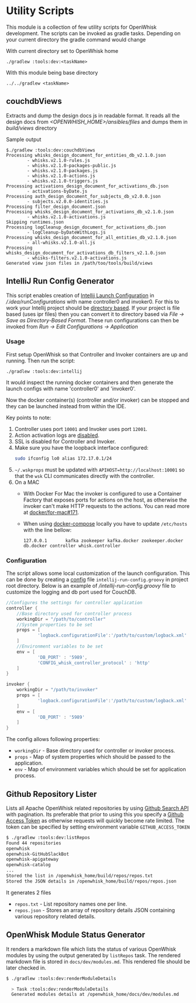 <!--
#
# Licensed to the Apache Software Foundation (ASF) under one or more
# contributor license agreements.  See the NOTICE file distributed with
# this work for additional information regarding copyright ownership.
# The ASF licenses this file to You under the Apache License, Version 2.0
# (the "License"); you may not use this file except in compliance with
# the License.  You may obtain a copy of the License at
#
#     http://www.apache.org/licenses/LICENSE-2.0
#
# Unless required by applicable law or agreed to in writing, software
# distributed under the License is distributed on an "AS IS" BASIS,
# WITHOUT WARRANTIES OR CONDITIONS OF ANY KIND, either express or implied.
# See the License for the specific language governing permissions and
# limitations under the License.
#
-->

# Utility Scripts

This module is a collection of few utility scripts for OpenWhisk development. The scripts
can be invoked as gradle tasks. Depending on your current directory the gradle command would
change

With current directory set to OpenWhisk home

    ./gradlew :tools:dev:<taskName>

With this module being base directory

    ../../gradlew <taskName>

## couchdbViews

Extracts and dump the design docs js in readable format. It reads all the design docs from
_<OPENWHISH_HOME>/ansibles/files_ and dumps them in _build/views_ directory

Sample output

    $./gradlew :tools:dev:couchdbViews
    Processing whisks_design_document_for_entities_db_v2.1.0.json
            - whisks.v2.1.0-rules.js
            - whisks.v2.1.0-packages-public.js
            - whisks.v2.1.0-packages.js
            - whisks.v2.1.0-actions.js
            - whisks.v2.1.0-triggers.js
    Processing activations_design_document_for_activations_db.json
            - activations-byDate.js
    Processing auth_design_document_for_subjects_db_v2.0.0.json
            - subjects.v2.0.0-identities.js
    Processing filter_design_document.json
    Processing whisks_design_document_for_activations_db_v2.1.0.json
            - whisks.v2.1.0-activations.js
    Skipping runtimes.json
    Processing logCleanup_design_document_for_activations_db.json
            - logCleanup-byDateWithLogs.js
    Processing whisks_design_document_for_all_entities_db_v2.1.0.json
            - all-whisks.v2.1.0-all.js
    Processing whisks_design_document_for_activations_db_filters_v2.1.0.json
            - whisks-filters.v2.1.0-activations.js
    Generated view json files in /path/too/tools/build/views

## IntelliJ Run Config Generator

This script enables creation of [Intellij Launch Configuration][1] in _<openwhisk home>/.idea/runConfigurations_
with name controller0 and invoker0. For this to work your Intellij project should be [directory based][3]. If your
project is file based (uses ipr files) then you can convert it to directory based via _File -> Save as Directory-Based Format_. These run configurations can then be invoked from _Run -> Edit Configurations -> Application_

### Usage

First setup OpenWhisk so that Controller and Invoker containers are up and running. Then run the script:

    ./gradlew :tools:dev:intellij

It would inspect the running docker containers and then generate the launch configs with name 'controller0'
and 'invoker0'.

Now the docker container(s) (controller and/or invoker) can be stopped and they can be launched instead from within the IDE.

Key points to note:

1. Controller uses port `10001` and Invoker uses port `12001`.
2. Action activation logs are [disabled][2].
3. SSL is disabled for Controller and Invoker.
4. Make sure you have the loopback interface configured:
   ```bash
   sudo ifconfig lo0 alias 172.17.0.1/24
   ```
5. `~/.wskprops` must be updated with `APIHOST=http://localhost:10001` so that the `wsk` CLI communicates directly with the controller.
6. On a MAC
   * With Docker For Mac the invoker is configured to use a Container Factory that exposes ports for actions on the host,
     as otherwise the invoker can't make HTTP requests to the actions.
     You can read more at [docker/for-mac#171][7].

   * When using [docker-compose][8] locally you have to update `/etc/hosts` with the line bellow:
      ```
      127.0.0.1       kafka zookeeper kafka.docker zookeeper.docker db.docker controller whisk.controller
      ```


### Configuration

The script allows some local customization of the launch configuration. This can be done by creating a [config][4] file
`intellij-run-config.groovy` in project root directory. Below is an example of _<openwhisk home>/intellij-run-config.groovy_
file to customize the logging and db port used for CouchDB.

```groovy
//Configures the settings for controller application
controller {
    //Base directory used for controller process
    workingDir = "/path/to/controller"
    //System properties to be set
    props = [
            'logback.configurationFile':'/path/to/custom/logback.xml'
    ]
    //Environment variables to be set
    env = [
            'DB_PORT' : '5989',
            'CONFIG_whisk_controller_protocol' : 'http'
    ]
}

invoker {
    workingDir = "/path/to/invoker"
    props = [
            'logback.configurationFile':'/path/to/custom/logback.xml'
    ]
    env = [
            'DB_PORT' : '5989'
    ]
}

```

The config allows following properties:

* `workingDir` - Base directory used for controller or invoker process.
* `props` - Map of system properties which should be passed to the application.
* `env` - Map of environment variables which should be set for application process.

## Github Repository Lister

Lists all Apache OpenWhisk related repositories by using [Github Search API][5] with pagination. Its preferable that prior
to using this you specify a [Github Access Token][6] as otherwise requests will quickly become rate limited. The token
can be specified by setting environment variable `GITHUB_ACCESS_TOKEN`

```bash
$ ./gradlew :tools:dev:listRepos
Found 44 repositories
openwhisk
openwhisk-GitHubSlackBot
openwhisk-apigateway
openwhisk-catalog
...
Stored the list in /openwhisk_home/build/repos/repos.txt
Stored the JSON details in /openwhisk_home/build/repos/repos.json

```

It generates 2 files

* `repos.txt` - List repository names one per line.
* `repos.json` - Stores an array of repository details JSON containing various repository related details.

## OpenWhisk Module Status Generator

It renders a markdown file which lists the status of various OpenWhisk modules by using the output generated by `listRepos`
task. The rendered markdown file is stored in `docs/dev/modules.md`. This rendered file should be later checked in.

```bash
$ ./gradlew :tools:dev:renderModuleDetails

  > Task :tools:dev:renderModuleDetails
  Generated modules details at /openwhisk_home/docs/dev/modules.md

```

[1]: https://www.jetbrains.com/help/idea/run-debug-configurations-dialog.html#run_config_common_options
[2]: https://github.com/apache/openwhisk/issues/3195
[3]: https://www.jetbrains.com/help/idea/configuring-projects.html#project-formats
[4]: http://docs.groovy-lang.org/2.4.2/html/gapi/groovy/util/ConfigSlurper.html
[5]: https://developer.github.com/v3/search/
[6]: https://help.github.com/articles/creating-a-personal-access-token-for-the-command-line/
[7]: https://github.com/docker/for-mac/issues/171
[8]: https://github.com/apache/openwhisk-devtools/tree/master/docker-compose
